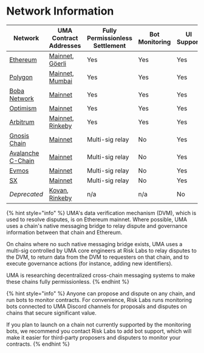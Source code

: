 # Network Information

| Network                                        | UMA Contract Addresses                                                                                                                                                                              | Fully Permissionless Settlement | Bot Monitoring | UI Support |
| ---------------------------------------------- | --------------------------------------------------------------------------------------------------------------------------------------------------------------------------------------------------- | ------------------------------- | -------------- | ---------- |
| [Ethereum](https://ethereum.org/)              | [Mainnet](https://github.com/UMAprotocol/protocol/blob/master/packages/core/networks/1.json), [Göerli](https://github.com/UMAprotocol/protocol/blob/master/packages/core/networks/5.json)           | Yes                             | Yes            | Yes        |
| [Polygon](https://polygon.technology/)         | [Mainnet](https://github.com/UMAprotocol/protocol/blob/master/packages/core/networks/137.json), [Mumbai](https://github.com/UMAprotocol/protocol/blob/master/packages/core/networks/80001.json)     | Yes                             | Yes            | Yes        |
| [Boba Network](https://boba.network/)          | [Mainnet](https://github.com/UMAprotocol/protocol/blob/master/packages/core/networks/288.json)                                                                                                      | Yes                             | Yes            | Yes        |
| [Optimism](https://www.optimism.io/)           | [Mainnet](https://github.com/UMAprotocol/protocol/blob/master/packages/core/networks/10.json)                                                                                                       | Yes                             | Yes            | Yes        |
| [Arbitrum](https://arbitrum.io/)               | [Mainnet](https://github.com/UMAprotocol/protocol/blob/master/packages/core/networks/42161.json), [Rinkeby](https://github.com/UMAprotocol/protocol/blob/master/packages/core/networks/421611.json) | Yes                             | Yes            | Yes        |
| [Gnosis Chain](https://www.gnosischain.com/)   | [Mainnet](https://github.com/UMAprotocol/protocol/blob/master/packages/core/networks/100.json)                                                                                                      | Multi-sig relay                 | No             | Yes        |
| [Avalanche C-Chain](https://www.avax.network/) | [Mainnet](https://github.com/UMAprotocol/protocol/blob/master/packages/core/networks/43114.json)                                                                                                    | Multi-sig relay                 | No             | Yes        |
| [Evmos](https://evmos.org/)                    | [Mainnet](https://github.com/UMAprotocol/protocol/blob/master/packages/core/networks/9001.json)                                                                                                     | Multi-sig relay                 | No             | Yes        |
| [SX](https://sx.technology/)                   | [Mainnet](https://github.com/UMAprotocol/protocol/blob/master/packages/core/networks/416.json)                                                                                                      | Multi-sig relay                 | No             | Yes        |
| _Deprecated_                                   | [Kovan](https://github.com/UMAprotocol/protocol/blob/master/packages/core/networks/42.json), [Rinkeby](https://github.com/UMAprotocol/protocol/blob/master/packages/core/networks/4.json)           | n/a                             | n/a            | No         |

{% hint style="info" %}
UMA's data verification mechanism (DVM), which is used to resolve disputes, is on Ethereum mainnet. Where possible, UMA uses a chain's native messaging bridge to relay dispute and governance information between that chain and Ethereum.

On chains where no such native messaging bridge exists, UMA uses a multi-sig controlled by UMA core engineers at Risk Labs to relay disputes to the DVM, to return data from the DVM to requesters on that chain, and to execute governance actions (for instance, adding new identifiers).

UMA is researching decentralized cross-chain messaging systems to make these chains fully permissionless.
{% endhint %}

{% hint style="info" %}
Anyone can propose and dispute on any chain, and run bots to monitor contracts. For convenience, Risk Labs runs monitoring bots connected to UMA Discord channels for proposals and disputes on chains that secure significant value.

If you plan to launch on a chain not currently supported by the monitoring bots, we recommend you contact Risk Labs to add bot support, which will make it easier for third-party proposers and disputers to monitor your contracts.
{% endhint %}
